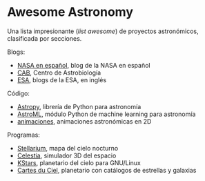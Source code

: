 # Awesome Astronomy

Una lista impresionante (_list awesome_) de proyectos astronómicos, clasificada por secciones.

Blogs:
- [NASA en español](https://www.lanasa.net/), blog de la NASA en español
- [CAB](http://www.cab.inta.es/es/inicio), Centro de Astrobiología
- [ESA](http://blogs.esa.int/), blogs de la ESA, en inglés

Código:
- [Astropy](https://www.astropy.org/), librería de Python para astronomía
- [AstroML](http://www.astroml.org/), módulo Python de machine learning para astronomía
- [animaciones](https://github.com/zingale/astro_animations), animaciones astronómicas en 2D

Programas:
- [Stellarium](https://stellarium.org/), mapa del cielo nocturno
- [Celestia](https://celestia.space/), simulador 3D del espacio
- [KStars](https://edu.kde.org/kstars/), planetario del cielo para GNU/Linux
- [Cartes du Ciel](http://www.ap-i.net/skychart/), planetario con catálogos de estrellas y galaxias
